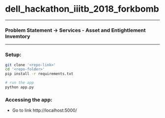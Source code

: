 # dell_hackathon_iiitb_2018_forkbomb
---
### Problem Statement -> Services - Asset and Entightlement Invemtory
---
### Setup:
```bash
git clone '<repo-link>'
cd '<repo-folder>'
pip install -r requirements.txt

# run the app
python app.py
```
### Accessing the app:
- Go to link http://localhost:5000/



